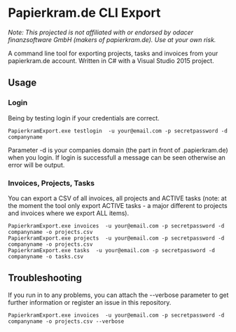 # Papierkram.de CLI Export

_Note: This projected is not affiliated with or endorsed by odacer finanzsoftware GmbH  (makers of papierkram.de). Use at your own risk._

A command line tool for exporting projects, tasks and invoices from your papierkram.de account. Written in C# with a Visual Studio 2015 project.

## Usage

### Login

Being by testing login if your credentials are correct.

    PapierkramExport.exe testlogin  -u your@email.com -p secretpassword -d companyname
    
Parameter -d is your companies domain (the part in front of .papierkram.de) when you login.
If login is successfull a message can be seen otherwise an error will be output.

### Invoices, Projects, Tasks

You can export a CSV of all invoices, all projects and ACTIVE tasks (note: at the moment the tool only export ACTIVE tasks - a major different to projects and invoices where we export ALL items).

    PapierkramExport.exe invoices  -u your@email.com -p secretpassword -d companyname -o projects.csv
    PapierkramExport.exe projects  -u your@email.com -p secretpassword -d companyname -o projects.csv
    PapierkramExport.exe tasks  -u your@email.com -p secretpassword -d companyname -o tasks.csv
    
## Troubleshooting

If you run in to any problems, you can attach the --verbose parameter to get further information or register an issue in this repository.

    PapierkramExport.exe invoices  -u your@email.com -p secretpassword -d companyname -o projects.csv --verbose


